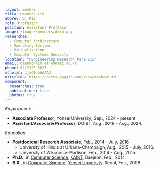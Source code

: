 ```yaml
---
layout: member
title: Daehoon Kim
abbrev: D. Kim
role: Professor
position: Assistant Professor
image: /images/members/dkim.png
researches:
  - Computer Architecture
  - Operating Systems
  - Virtualization
  - Computer Systems Security
location: "@Engineering Research Park 215"
email: daehoonkim at yonsei.ac.kr
phone: 02)2123-5825
scholar: zjxGtuoAAAAJ
alterlink: https://sites.google.com/view/daehoonkim
component:
  researches: true
  publications: true
  photos: true
---
```


<div class="bigspacer"></div>

*Employment:*

* **Associate Professor**, Yonsei University, Sep., 2024 - present
* **Assistant/Associate Professor**, DGIST, Aug., 2016 - Aug., 2024.

*Education:*

* **Postdoctoral Research Associate**, Feb., 2014 - July, 2016
  * University of Illinois at Urbana-Champaign, Aug., 2015 - July, 2016.
  * University of Wisconsin-Madison, Feb., 2014 - Aug., 2015. 
* **Ph.D.**, in [Computer Science](http://cs.kaist.ac.kr/), [KAIST](http://www.kaist.ac.kr/), Daejeon, Feb., 2014.
* **B.S.**, in [Computer Science](http://cs.yonsei.ac.kr/), [Yonsei University](http://www.yonsei.ac.kr/), Seoul, Feb., 2008.
